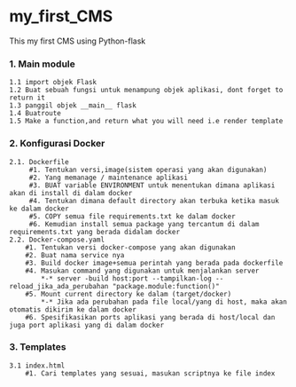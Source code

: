 # my_first_CMS
This my first CMS using Python-flask

### 1. Main module
    1.1 import objek Flask
    1.2 Buat sebuah fungsi untuk menampung objek aplikasi, dont forget to return it
    1.3 panggil objek __main__ flask
    1.4 Buatroute
    1.5 Make a function,and return what you will need i.e render template
    
    
### 2. Konfigurasi Docker
    2.1. Dockerfile
         #1. Tentukan versi,image(sistem operasi yang akan digunakan)
         #2. Yang memanage / maintenance aplikasi
         #3. BUAT variable ENVIRONMENT untuk menentukan dimana aplikasi akan di install di dalam docker
         #4. Tentukan dimana default directory akan terbuka ketika masuk ke dalam docker
         #5. COPY semua file requirements.txt ke dalam docker
         #6. Kemudian install semua package yang tercantum di dalam requirements.txt yang berada didalam docker
    2.2. Docker-compose.yaml
        #1. Tentukan versi docker-compose yang akan digunakan
        #2. Buat nama service nya
        #3. Build docker image+semua perintah yang berada pada dockerfile
        #4. Masukan command yang digunakan untuk menjalankan server
            *-* server -build host:port --tampilkan-log --reload_jika_ada_perubahan "package.module:function()"
        #5. Mount current directory ke dalam (target/docker)
            *-* Jika ada perubahan pada file local/yang di host, maka akan otomatis dikirim ke dalam docker
        #6. Spesifikasikan ports aplikasi yang berada di host/local dan juga port aplikasi yang di dalam docker
### 3. Templates
    3.1 index.html
        #1. Cari templates yang sesuai, masukan scriptnya ke file index
        